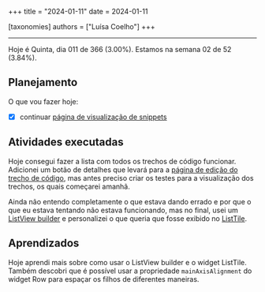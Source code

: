 +++
title = "2024-01-11"
date = 2024-01-11

[taxonomies]
authors = ["Luísa Coelho"]
+++

---

Hoje é Quinta, dia 011 de 366 (3.00%). Estamos na semana 02 de 52 (3.84%).

## Planejamento

O que vou fazer hoje:

- [x] continuar [página de visualização de snippets](https://github.com/OmnicodeSolutions/luisa_drf_flutter_client/blob/snippets_CRUD/lib/view_snippets.dart)

## Atividades executadas

Hoje consegui fazer a lista com todos os trechos de código funcionar. Adicionei um botão de detalhes que levará para a [página de edição do trecho de código](https://github.com/OmnicodeSolutions/luisa_drf_flutter_client/blob/main/lib/edit_snippet.dart), mas antes preciso criar os testes para a visualização dos trechos, os quais começarei amanhã. 

Ainda não entendo completamente o que estava dando errado e por que o que eu estava tentando não estava funcionando, mas no final, usei um [ListView builder](https://docs.flutter.dev/cookbook/lists/long-lists) e personalizei o que queria que fosse exibido no [ListTile](https://api.flutter.dev/flutter/material/ListTile-class.html?gclid=Cj0KCQiAwP6sBhDAARIsAPfK_wYYr-DXW66prUfVCn3mB1tonis77J3tBevWLCF_4VVrpGVqHKfVpH0aApYjEALw_wcB&gclsrc=aw.ds).

## Aprendizados

Hoje aprendi mais sobre como usar o ListView builder e o widget ListTile. Também descobri que é possível usar a propriedade `mainAxisAlignment` do widget Row para espaçar os filhos de diferentes maneiras.
